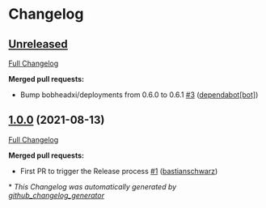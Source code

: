 # Changelog

## [Unreleased](https://github.com/codenamephp/chef.cookbook.keyboardLayout/tree/HEAD)

[Full Changelog](https://github.com/codenamephp/chef.cookbook.keyboardLayout/compare/1.0.0...HEAD)

**Merged pull requests:**

- Bump bobheadxi/deployments from 0.6.0 to 0.6.1 [\#3](https://github.com/codenamephp/chef.cookbook.keyboardLayout/pull/3) ([dependabot[bot]](https://github.com/apps/dependabot))

## [1.0.0](https://github.com/codenamephp/chef.cookbook.keyboardLayout/tree/1.0.0) (2021-08-13)

[Full Changelog](https://github.com/codenamephp/chef.cookbook.keyboardLayout/compare/fd4be6ed3cee91a766f2d843705f2c8c8aa9b87a...1.0.0)

**Merged pull requests:**

- First PR to trigger the Release process [\#1](https://github.com/codenamephp/chef.cookbook.keyboardLayout/pull/1) ([bastianschwarz](https://github.com/bastianschwarz))



\* *This Changelog was automatically generated by [github_changelog_generator](https://github.com/github-changelog-generator/github-changelog-generator)*
